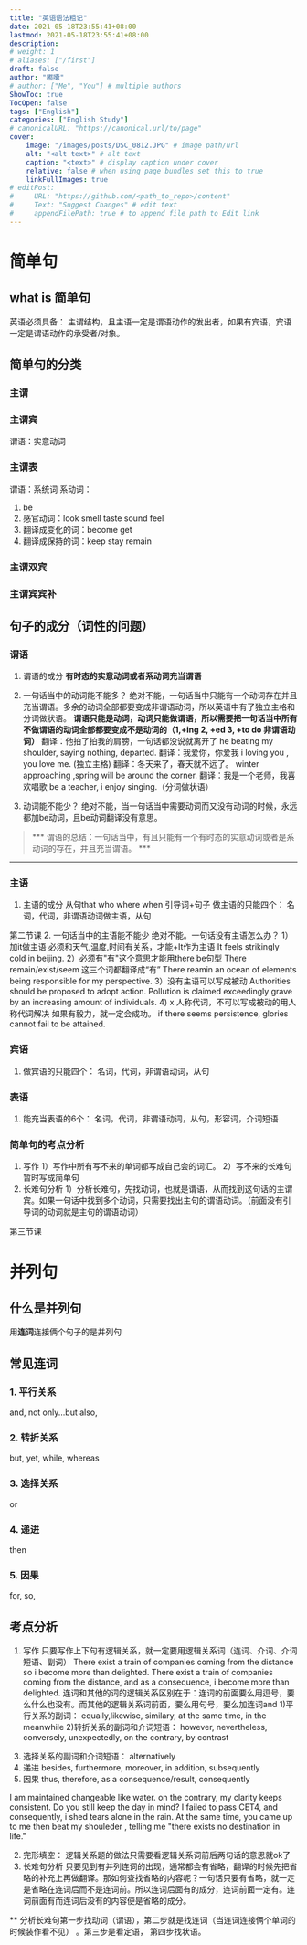 ```yaml
---
title: "英语语法粗记"
date: 2021-05-18T23:55:41+08:00
lastmod: 2021-05-18T23:55:41+08:00
description:
# weight: 1
# aliases: ["/first"]
draft: false
author: "嘟囔"
# author: ["Me", "You"] # multiple authors
ShowToc: true
TocOpen: false
tags: ["English"]
categories: ["English Study"]
# canonicalURL: "https://canonical.url/to/page"
cover:
    image: "/images/posts/DSC_0812.JPG" # image path/url
    alt: "<alt text>" # alt text
    caption: "<text>" # display caption under cover
    relative: false # when using page bundles set this to true
    linkFullImages: true
# editPost:
#     URL: "https://github.com/<path_to_repo>/content"
#     Text: "Suggest Changes" # edit text
#     appendFilePath: true # to append file path to Edit link
---
```

# 简单句
## what is 简单句
英语必须具备： 主谓结构，且主语一定是谓语动作的发出者，如果有宾语，宾语一定是谓语动作的承受者/对象。

## 简单句的分类
### 主谓
### 主谓宾
谓语：实意动词
### 主谓表
谓语：系统词
系动词：
1. be
2. 感官动词：look smell taste sound feel
3. 翻译成变化的词：become get 
4. 翻译成保持的词：keep stay remain

[注]: 判断主谓宾还是主谓表看谓语是实意动词还是系动词
<!-- 判断主谓宾还是主谓表看谓语是实意动词还是系动词  -->

### 主谓双宾

### 主谓宾宾补

[注]: 判断主谓双宾还是主谓宾宾补看谓语是加个be动词看语义是否正常，正常的是主谓宾宾补，俩个宾语是有关系的。不正常的是主谓双宾，俩个宾语是独立的关系
<!--  判断主谓双宾还是主谓宾宾补看谓语是加个be动词看语义是否正常，正常的是主谓宾宾补，俩个宾语是有关系的。不正常的是主谓双宾，俩个宾语是独立的关系  -->

## 句子的成分（词性的问题）
### 谓语
1. 谓语的成分
**有时态的实意动词或者系动词充当谓语**

2. 一句话当中的动词能不能多？
绝对不能，一句话当中只能有一个动词存在并且充当谓语。多余的动词全部都要变成非谓语动词，所以英语中有了独立主格和分词做状语。
**谓语只能是动词，动词只能做谓语，所以需要把一句话当中所有不做谓语的动词全部都要变成不是动词的（1,+ing  2, +ed    3, +to do 非谓语动词）**
翻译：他拍了拍我的肩膀，一句话都没说就离开了
he beating my shoulder, saying nothing, departed.
翻译：我爱你，你爱我
i loving you , you love me. (独立主格)
翻译：冬天来了，春天就不远了。
winter approaching ,spring will be around the corner.
翻译：我是一个老师，我喜欢唱歌
be a teacher,  i enjoy  singing.（分词做状语）

3. 动词能不能少？
绝对不能，当一句话当中需要动词而又没有动词的时候，永远都加be动词，且be动词翻译没有意思。

> ***  谓语的总结：一句话当中，有且只能有一个有时态的实意动词或者是系动词的存在，并且充当谓语。  ***
---

### 主语
1. 主语的成分
从句that who where when 
引导词+句子
做主语的只能四个：
名词，代词，非谓语动词做主语，从句

第二节课
2. 一句话当中的主语能不能少
绝对不能。一句话没有主语怎么办？
1） 加it做主语
必须和天气,温度,时间有关系，才能+It作为主语
It feels strikingly cold in beijing.
2）必须有"有"这个意思才能用there be句型
There remain/exist/seem 这三个词都翻译成“有”
There reamin an ocean of elements being responsible for  my perspective.
3）没有主语可以写成被动
Authorities should be proposed to adopt action.
Pollution is claimed exceedingly grave by an increasing amount of individuals.
4) x 人称代词，不可以写成被动的用人称代词解决
如果有毅力，就一定会成功。
if there seems persistence, glories cannot fail to be attained.

### 宾语
1. 做宾语的只能四个：
名词，代词，非谓语动词，从句

### 表语
1. 能充当表语的6个：
名词，代词，非谓语动词，从句，形容词，介词短语

### 简单句的考点分析
1. 写作
1）写作中所有写不来的单词都写成自己会的词汇。
2）写不来的长难句暂时写成简单句
2. 长难句分析
1）分析长难句，先找动词，也就是谓语，从而找到这句话的主谓宾。如果一句话中找到多个动词，只需要找出主句的谓语动词。（前面没有引导词的动词就是主句的谓语动词）

第三节课

# 并列句
## 什么是并列句
用**连词**连接俩个句子的是并列句
## 常见连词
### 1. 平行关系
and, not only...but also, 
### 2. 转折关系
but, yet, while, whereas
### 3. 选择关系
or
### 4. 递进
then
### 5. 因果
for, so, 

## 考点分析
1. 写作
只要写作上下句有逻辑关系，就一定要用逻辑关系词（连词、介词、介词短语、副词）
There exist a train of companies coming from the distance so i become more than delighted.
There exist a train of companies coming from the distance, and as a consequence, i become more than delighted.
连词和其他的词的逻辑关系区别在于：连词的前面要么用逗号，要么什么也没有。而其他的逻辑关系词前面，要么用句号，要么加连词and
1)平行关系的副词：
equally,likewise, similary, at the same time, in the meanwhile
2)转折关系的副词和介词短语：
however, nevertheless, conversely, unexpectedly, on the contrary, by contrast
3) 选择关系的副词和介词短语：
alternatively
4) 递进
besides, furthermore, moreover, in addition, subsequently
5) 因果
thus, therefore, as a consequence/result, consequently

I am maintained changeable like water. on the contrary, my clarity keeps consistent.
Do you still keep the day in mind? I failed to pass CET4, and consequently, i shed tears alone in the rain. At the same time,  you came up to me then beat my shouleder , telling me "there exists no destination in life."

2. 完形填空：
逻辑关系题的做法只需要看逻辑关系词前后两句话的意思就ok了
3. 长难句分析
只要见到有并列连词的出现，通常都会有省略，翻译的时候先把省略的补充上再做翻译。那如何查找省略的内容呢？一句话只要有省略，就一定是省略在连词后而不是连词前。所以连词后面有的成分，连词前面一定有。连词前面有而连词后没有的内容便是省略的成分。

** 分析长难句第一步找动词（谓语），第二步就是找连词（当连词连接俩个单词的时候装作看不见） 。第三步是看定语， 第四步找状语。